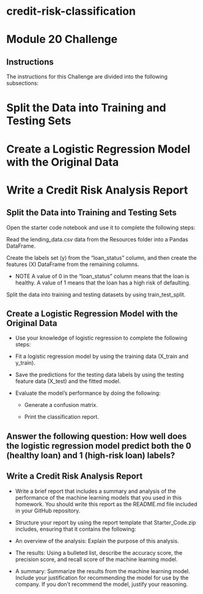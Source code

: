 # credit-risk-classification
# Module 20 Challenge 

## Instructions
The instructions for this Challenge are divided into the following subsections:

# Split the Data into Training and Testing Sets

# Create a Logistic Regression Model with the Original Data

# Write a Credit Risk Analysis Report

## Split the Data into Training and Testing Sets
Open the starter code notebook and use it to complete the following steps:

Read the lending_data.csv data from the Resources folder into a Pandas DataFrame.

Create the labels set (y) from the “loan_status” column, and then create the features (X) DataFrame from the remaining columns.

* NOTE A value of 0 in the “loan_status” column means that the loan is healthy. A value of 1 means that the loan has a high risk of defaulting.

Split the data into training and testing datasets by using train_test_split.

## Create a Logistic Regression Model with the Original Data
* Use your knowledge of logistic regression to complete the following steps:

* Fit a logistic regression model by using the training data (X_train and y_train).

* Save the predictions for the testing data labels by using the testing feature data (X_test) and the fitted model.

* Evaluate the model’s performance by doing the following:

  * Generate a confusion matrix.

  * Print the classification report.

## Answer the following question: How well does the logistic regression model predict both the 0 (healthy loan) and 1 (high-risk loan) labels?

## Write a Credit Risk Analysis Report
* Write a brief report that includes a summary and analysis of the performance of the machine learning models that you used in this homework. You should write this report as the README.md file included in your GitHub repository.

* Structure your report by using the report template that Starter_Code.zip includes, ensuring that it contains the following:

* An overview of the analysis: Explain the purpose of this analysis.

* The results: Using a bulleted list, describe the accuracy score, the precision score, and recall score of the machine learning model.

* A summary: Summarize the results from the machine learning model. Include your justification for recommending the model for use by the company. If you don’t recommend the model, justify your reasoning.
